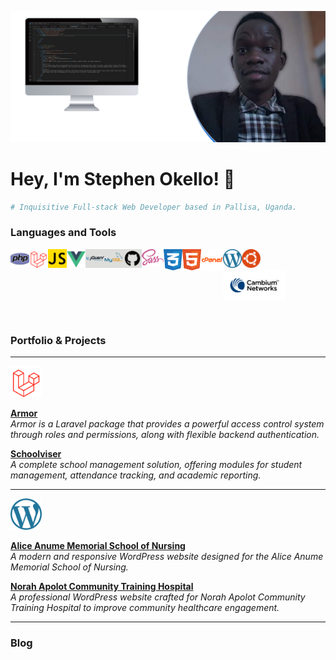 ![Stephen Okello - Full-stack Develoer](images/git-cover.png)

# Hey, I'm Stephen Okello! 👋

```php
# Inquisitive Full-stack Web Developer based in Pallisa, Uganda.
```


### Languages and Tools


<img align="left" alt="Laravel" width="30px" src="images/php.png" />
<img align="left" alt="Laravel" width="30px" src="images/laravel.png" />
<img align="left" alt="Vue Js" width="30px" src="images/js.png" />
<img align="left" alt="Vue Js" width="30px" src="images/vue.png" />
<img align="left" alt="Vue Js" width="30px" src="images/jquery.png" />
<img align="left" alt="Vue Js" width="30px" src="images/MySql.png" />
<img align="left" alt="Vue Js" width="30px" src="images/git.png" />
<img align="left" alt="Vue Js" width="35px" src="images/sass.svg" />
<img align="left" alt="Vue Js" width="30px" src="images/css.svg" />
<img align="left" alt="Vue Js" width="30px" src="images/html.svg" />
<img align="left" alt="Vue Js" width="35px" src="images/cpanel.png" />
<img align="left" alt="Vue Js" width="30px" src="images/wordpress.svg" />
<img align="left" alt="Vue Js" width="30px" src="images/ubuntu.svg" />

<br /><br />
<img align="left" alt="Vue Js" width="20%" src="images/cambium.png" />


<br /><br />
---

### Portfolio & Projects

---

<p align="left">
  <img src="images/laravel.png" alt="Armor" width="50" />
</p>

[**Armor**](https://github.com/delgont/armor)  
*Armor is a Laravel package that provides a powerful access control system through roles and permissions, along with flexible backend authentication.*


[**Schoolviser**](https://github.com/schoolviser)  
*A complete school management solution, offering modules for student management, attendance tracking, and academic reporting.*

---

<p align="left">
  <img src="images/wordpress.svg" alt="Armor" width="50" />
</p>

[**Alice Anume Memorial School of Nursing**](https://aliceanume.ac.ug)  
*A modern and responsive WordPress website designed for the Alice Anume Memorial School of Nursing.*

[**Norah Apolot Community Training Hospital**](https://norahapolothospital.org)  
*A professional WordPress website crafted for Norah Apolot Community Training Hospital to improve community healthcare engagement.*

 ---
### Blog
